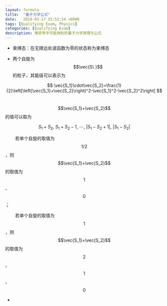 ```yaml
---
layout: formula
title:  "量子力学公式"
date:   2019-03-17 15:52:54 +0800
tags: [Qualifying Exam, Physics]
categories: [Qualifying Exam]
description: 博资考中可能用到的量子力学原理与公式
---
```


* 束缚态：在无限远处波函数为零的状态称为束缚态

*  两个自旋为$$\vec{S\ }$$的粒子，其能级可以表示为

$$
\vec{S_1}\cdot\vec{S_2}=\frac{1}{2}\left[\left(\vec{S_1}+\vec{S_2}\right)^2-\vec{S_1}^2-\vec{S_2}^2\right]
$$

&nbsp;&nbsp;&nbsp;&nbsp;&nbsp;&nbsp;&nbsp;&nbsp;$$\vec{S_1}+\vec{S_2}$$的值可以取为

$$
S_1+S_2,\ S_1+S_2-1,\ \dotsb,\ \left|S_1-S_2+1\right|,\ \left|S_1-S_2\right|
$$

&nbsp;&nbsp;&nbsp;&nbsp;&nbsp;&nbsp;&nbsp;&nbsp;若单个自旋的取值为$$1/2$$，则$$\vec{S_1}+\vec{S_2}$$的取值为$$1$$、$$0$$；

&nbsp;&nbsp;&nbsp;&nbsp;&nbsp;&nbsp;&nbsp;&nbsp;若单个自旋的取值为$$1$$，则$$\vec{S_1}+\vec{S_2}$$的取值为$$2$$、$$1$$、$$0$$

* 